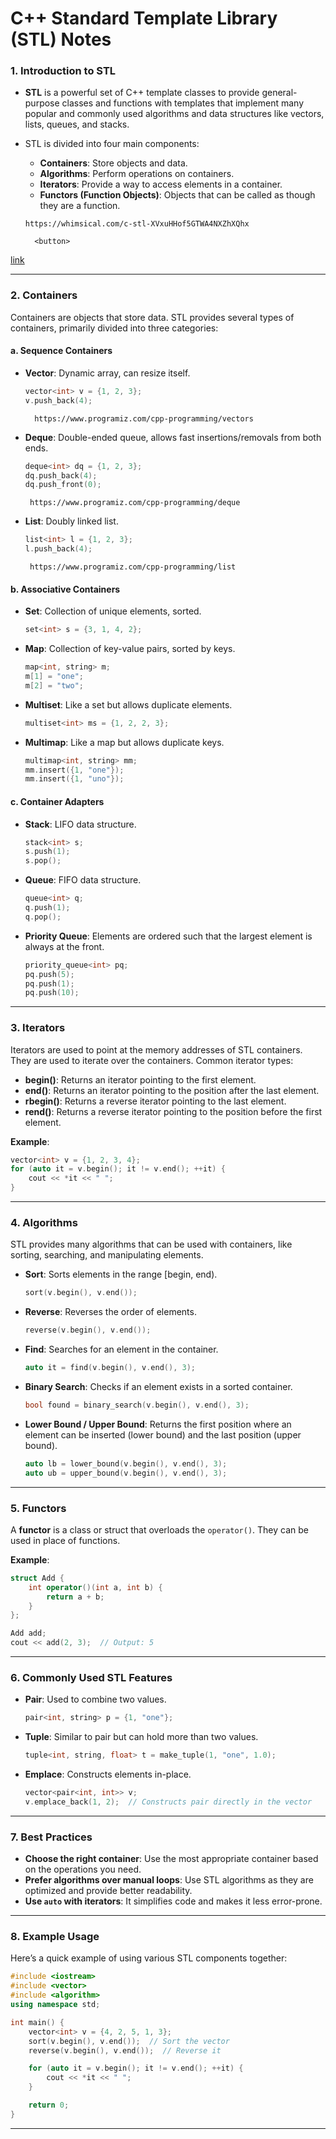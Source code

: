 

# **C++ Standard Template Library (STL) Notes**

### **1. Introduction to STL**
- **STL** is a powerful set of C++ template classes to provide general-purpose classes and functions with templates that implement many popular and commonly used algorithms and data structures like vectors, lists, queues, and stacks.
- STL is divided into four main components:
  - **Containers**: Store objects and data.
  - **Algorithms**: Perform operations on containers.
  - **Iterators**: Provide a way to access elements in a container.
  - **Functors (Function Objects)**: Objects that can be called as though they are a function.

  ```
  https://whimsical.com/c-stl-XVxuHHof5GTWA4NXZhXQhx
  ```
        <button>
<a href="https://whimsical.com/c-stl-XVxuHHof5GTWA4NXZhXQhx" target="_blank" rel="noopener noreferrer"> link</a>
         </button>
 

---

### **2. Containers**

Containers are objects that store data. STL provides several types of containers, primarily divided into three categories:

#### **a. Sequence Containers**
  - **Vector**: Dynamic array, can resize itself.
    ```cpp
    vector<int> v = {1, 2, 3};
    v.push_back(4);
    ```
    ```
      https://www.programiz.com/cpp-programming/vectors 
    ```
  
  - **Deque**: Double-ended queue, allows fast insertions/removals from both ends.
    ```cpp
    deque<int> dq = {1, 2, 3};
    dq.push_back(4);
    dq.push_front(0);
    ```
     ```
      https://www.programiz.com/cpp-programming/deque
    ```
    
  - **List**: Doubly linked list.
    ```cpp
    list<int> l = {1, 2, 3};
    l.push_back(4);
    ```
    
     ```
      https://www.programiz.com/cpp-programming/list
    ```

#### **b. Associative Containers**
  - **Set**: Collection of unique elements, sorted.
    ```cpp
    set<int> s = {3, 1, 4, 2};
    ```
  - **Map**: Collection of key-value pairs, sorted by keys.
    ```cpp
    map<int, string> m;
    m[1] = "one";
    m[2] = "two";
    ```
  - **Multiset**: Like a set but allows duplicate elements.
    ```cpp
    multiset<int> ms = {1, 2, 2, 3};
    ```
  - **Multimap**: Like a map but allows duplicate keys.
    ```cpp
    multimap<int, string> mm;
    mm.insert({1, "one"});
    mm.insert({1, "uno"});
    ```

#### **c. Container Adapters**
  - **Stack**: LIFO data structure.
    ```cpp
    stack<int> s;
    s.push(1);
    s.pop();
    ```
  - **Queue**: FIFO data structure.
    ```cpp
    queue<int> q;
    q.push(1);
    q.pop();
    ```
  - **Priority Queue**: Elements are ordered such that the largest element is always at the front.
    ```cpp
    priority_queue<int> pq;
    pq.push(5);
    pq.push(1);
    pq.push(10);
    ```

---

### **3. Iterators**

Iterators are used to point at the memory addresses of STL containers. They are used to iterate over the containers. Common iterator types:

- **begin()**: Returns an iterator pointing to the first element.
- **end()**: Returns an iterator pointing to the position after the last element.
- **rbegin()**: Returns a reverse iterator pointing to the last element.
- **rend()**: Returns a reverse iterator pointing to the position before the first element.

**Example**:
```cpp
vector<int> v = {1, 2, 3, 4};
for (auto it = v.begin(); it != v.end(); ++it) {
    cout << *it << " ";
}
```

---

### **4. Algorithms**

STL provides many algorithms that can be used with containers, like sorting, searching, and manipulating elements.

- **Sort**: Sorts elements in the range [begin, end).
  ```cpp
  sort(v.begin(), v.end());
  ```
- **Reverse**: Reverses the order of elements.
  ```cpp
  reverse(v.begin(), v.end());
  ```
- **Find**: Searches for an element in the container.
  ```cpp
  auto it = find(v.begin(), v.end(), 3);
  ```
- **Binary Search**: Checks if an element exists in a sorted container.
  ```cpp
  bool found = binary_search(v.begin(), v.end(), 3);
  ```
- **Lower Bound / Upper Bound**: Returns the first position where an element can be inserted (lower bound) and the last position (upper bound).
  ```cpp
  auto lb = lower_bound(v.begin(), v.end(), 3);
  auto ub = upper_bound(v.begin(), v.end(), 3);
  ```

---

### **5. Functors**

A **functor** is a class or struct that overloads the `operator()`. They can be used in place of functions.

**Example**:
```cpp
struct Add {
    int operator()(int a, int b) {
        return a + b;
    }
};

Add add;
cout << add(2, 3);  // Output: 5
```

---

### **6. Commonly Used STL Features**

- **Pair**: Used to combine two values.
  ```cpp
  pair<int, string> p = {1, "one"};
  ```
- **Tuple**: Similar to pair but can hold more than two values.
  ```cpp
  tuple<int, string, float> t = make_tuple(1, "one", 1.0);
  ```
- **Emplace**: Constructs elements in-place.
  ```cpp
  vector<pair<int, int>> v;
  v.emplace_back(1, 2);  // Constructs pair directly in the vector
  ```

---

### **7. Best Practices**
- **Choose the right container**: Use the most appropriate container based on the operations you need.
- **Prefer algorithms over manual loops**: Use STL algorithms as they are optimized and provide better readability.
- **Use `auto` with iterators**: It simplifies code and makes it less error-prone.

---

### **8. Example Usage**

Here’s a quick example of using various STL components together:
```cpp
#include <iostream>
#include <vector>
#include <algorithm>
using namespace std;

int main() {
    vector<int> v = {4, 2, 5, 1, 3};
    sort(v.begin(), v.end());  // Sort the vector
    reverse(v.begin(), v.end());  // Reverse it

    for (auto it = v.begin(); it != v.end(); ++it) {
        cout << *it << " ";
    }

    return 0;
}
```

---
